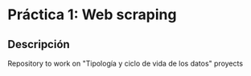 # Práctica 1: Web scraping

## Descripción

Repository to work on "Tipología y ciclo de vida de los datos" proyects
